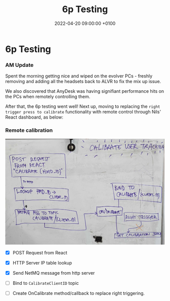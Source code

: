 ﻿---
layout: post
title:  "6p Testing"
date:   2022-04-20 09:00:00 +0100
categories: evolver
---

# 6p Testing

### AM Update

Spent the morning getting nice and wiped on the evolver PCs - freshly removing and adding all the headsets back to ALVR to fix the mix up issue.

We also discovered that AnyDesk was having signifiant performance hits on the PCs when remotely controlling them.

After that, the 6p testing went well! Next up, moving to replacing the `right trigger press to calibrate` functionality with remote control through Nils' React dashboard, as below:

### Remote calibration

<a href="/docs/assets/images/post_calibration.jpg">
<img src="/docs/assets/images/post_calibration.jpg" width="600" alt="post_calibration">
</a>

- [x] POST Request from React
- [x] HTTP Server IP table lookup
- [x] Send NetMQ message from http server
- [ ] Bind to `CalibrateClientID` topic
- [ ] Create OnCalibrate method/callback to replace right triggering.
 